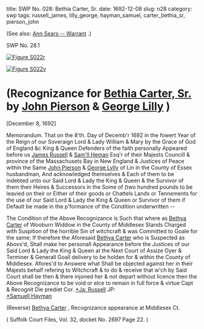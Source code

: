 title: SWP No. 028: Bethia Carter, Sr.
date: 1692-12-08
slug: n28
category: swp
tags: russell_james, lilly_george, hayman_samuel, carter_bethia_sr, pierson_john




(See also: [Ann Sears -- Warrant](/n3.html#n3.38) .)

<div markdown class="doc" id="n28.1">

<div class="doc_id">SWP No. 28.1</div>


<span markdown class="figure">[![Figure S022r](archives/Suffolk/small/S022A.jpg)](archives/Suffolk/large/S022A.jpg)</span>

<span markdown class="figure">[![Figure S022v](archives/Suffolk/small/S022B.jpg)](archives/Suffolk/large/S022B.jpg)</span>

# (Recognizance for [Bethia Carter, Sr.](/tag/carter_bethia_sr.html) by [John Pierson](tag/pierson_John.html) & [George Lilly](/tag/lilly_george.html) )

[December 8, 1692]

Memorandum. 
That on the 8'th. Day of Decemb'r 1692 in the fowert Year of  the Reign of our Soveraign Lord & Lady William & Mary by the  Grace of God of England &c King & Queen Defenders of the faith  personally Appeared before us [James Russell](/tag/russell_james.html) & [Sam'll Heman](/tag/hayman_samuel.html) Esq'r of their Majests Councill & province of the Massachusets Bay in New  England & Justices of Peace within the Same [John Pierson](/tag/pierson_john.html) & [George Lylly](/tag/lilly_george.html) of Lin in the County of Essex husbandman, And acknowledged  themselves & Each of them to be indebted unto our Said Lord  & Lady the King & Queen & the Survivor of them their Heires & Successors in the Some of (two hundred pounds to be leavied on their  or Either of their goods or Chattels Lands or Tennements for the  use of our Said Lord & Lady the King & Queen or Survivor of them  if Default be made in the p'formance of the Condition underwritten --

The Condition of the Above Recognizance is Such that where as  [Bethya Carter](/tag/carter_bethia_sr.html) of Wooburn Widdow in the County of Middlesex  Stands Charged with Suspition of the horrible Sin of witchcraft  & was Committed to Goale for the same; If therefore the Aforesaid  [Bethya Carter](/tag/carter_bethia_sr.html) who is Suspected as Abovs'd, Shall make her personall Appearance before the Justices of our Said Lord & Lady the King & Queen at the Next Court of Assize Oyer & Terminer & Generall Goall delivery to be holden for & within the County of Middlesex. Afores'd to Answere what Shall be objected against her in their Majests behalf refering to Witchcraft & to do & receive that w'ch by Said Court shall be then & there injoned her & not depart without licence then the Above Recognizance to be void or elce to remain in full force & virtue Capt & Recognit Die prediet Cor.
                                                                  [*Ja: Russell](/tag/russell_james.html)  JP:  
                                                                  [*Samuell Hayman](/tag/hayman_samuel.html) 

(Reverse)  [Bethya Carter](/tag/carter_bethia_sr.html) , Recognizance appearance at Middlesex Ct. 

( Suffolk Court Files, Vol. 32, docket No. 2697 Page 22. )

</div>

